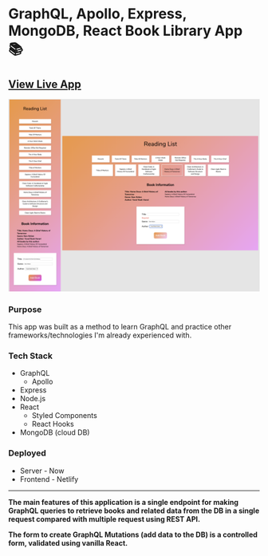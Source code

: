 # GraphQL, Apollo, Express, MongoDB, React Book Library App 📚

## [View Live App](https://my-reading-libary.netlify.com/)

![Book Library App Screenshot](https://github.com/chrisstaudinger/BookLibrary-GraphQL-Express-React-MongoDB/blob/master/frontend/public/book-app%20mobile%20and%20desktop%20screen1.png?raw=true "Book Library App Screenshot")

### Purpose
This app was built as a method to learn GraphQL and practice other frameworks/technologies I'm already experienced with.

### Tech Stack

* GraphQL
  * Apollo
* Express
* Node.js
* React
  * Styled Components
  * React Hooks
* MongoDB (cloud DB)

### Deployed
* Server - Now
* Frontend - Netlify
---

**The main features of this application is a single endpoint for making GraphQL queries to retrieve books and related data from the DB in a single request compared with multiple request using REST API.**

**The form to create GraphQL Mutations (add data to the DB) is a controlled form, validated using vanilla React.**